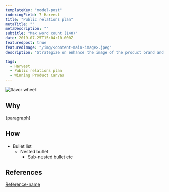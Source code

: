 ```yaml
---
templateKey: "model-post"
indexingField: 7-Harvest
title: "Public relations plan"
metaTitle: ""
metaDescription: ""
subtitle: "Max word count (140)"
date: 2019-07-25T15:04:10.000Z
featuredpost: true
featuredimage: "/img/<content-main-image>.jpeg"
description: "Strategize on enhance the image of the product brand and focus on influential media strategies."

tags:
  - Harvest
  - Public relations plan
  - Winning Product Canvas
---
```


![flavor wheel](/img/<content-main-image>.jpeg)

## Why
{paragraph}

## How

- Bullet list
  - Nested bullet
    - Sub-nested bullet etc

## References

[Reference-name](http://website.com)

